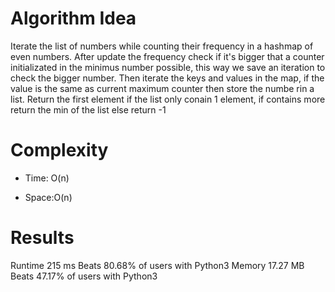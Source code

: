 # Algorithm Idea

Iterate the list of numbers while counting their frequency in a hashmap of even numbers. After update the frequency check if it's bigger that a counter initializated in the minimus number possible, this way we save an iteration to check the bigger number. Then iterate the keys and values in the map, if the value is the same as current maximum counter then store the numbe rin a list. Return the first element if the list only conain 1 element, if contains more return the min of the list else return -1

# Complexity

- Time: O(n)

- Space:O(n)

# Results

Runtime
215
ms
Beats
80.68%
of users with Python3
Memory
17.27
MB
Beats
47.17%
of users with Python3